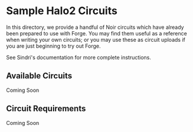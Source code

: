 # Sample Halo2 Circuits

In this directory, we provide a handful of Noir circuits which have already been prepared to use with Forge.  You may find them useful as a reference when writing your own circuits; or you may use these as circuit uploads if you are just beginning to try out Forge.

See Sindri's documentation for more complete instructions. 

## Available Circuits

Coming Soon

## Circuit Requirements

Coming Soon